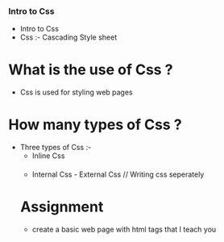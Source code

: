 ### Intro to Css 
 -  Intro to Css
 -  Css :- Cascading Style sheet

# What is the use of Css ?
 - Css is used for styling web pages

# How many types of Css ? 
- Three types of Css :- 
  - Inline  Css <p style="font-size:20px"></p>
  - Internal Css <style>
      p{
        background-color:"red"
      }
  </style>
  - External Css // Writing css seperately

# Assignment 
- create a basic web page with html tags that I teach you
